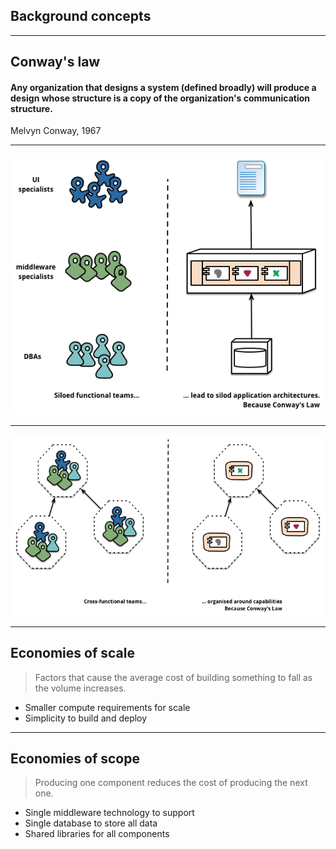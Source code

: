 ##  Background concepts
<hr>


## Conway's law
#### Any organization that designs a system (defined broadly) will produce a design whose structure is a copy of the organization's communication structure. 

Melvyn Conway, 1967

<hr>

![](resources/images/conways-law.png)


<hr>

![](resources/images/functional-organisation.png)

<hr>

## Economies of scale
> Factors that cause the average cost of building something to fall as the volume increases.

* Smaller compute requirements for scale <!-- .element: class="fragment fade-in" -->
* Simplicity to build and deploy <!-- .element: class="fragment fade-in" -->

<hr>

## Economies of scope
> Producing one component reduces the cost of producing the next one.

* Single middleware technology to support <!-- .element: class="fragment fade-in" -->
* Single database to store all data <!-- .element: class="fragment fade-in" -->
* Shared libraries for all components <!-- .element: class="fragment fade-in" -->

